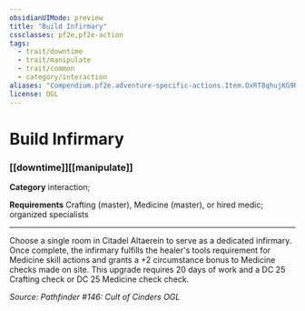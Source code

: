 ```yaml
---
obsidianUIMode: preview
title: "Build Infirmary"
cssclasses: pf2e,pf2e-action
tags:
  - trait/downtime
  - trait/manipulate
  - trait/common
  - category/interaction
aliases: "Compendium.pf2e.adventure-specific-actions.Item.OxRT8qhujKG9Rhb2"
license: OGL
---
```

# Build Infirmary

### [[downtime]][[manipulate]]

**Category** interaction; 




**Requirements** Crafting (master), Medicine (master), or hired medic; organized specialists

* * *

Choose a single room in Citadel Altaerein to serve as a dedicated infirmary. Once complete, the infirmary fulfills the healer's tools requirement for Medicine skill actions and grants a +2 circumstance bonus to Medicine checks made on site. This upgrade requires 20 days of work and a DC 25 Crafting check or DC 25 Medicine check check.

*Source: Pathfinder #146: Cult of Cinders*
*OGL*